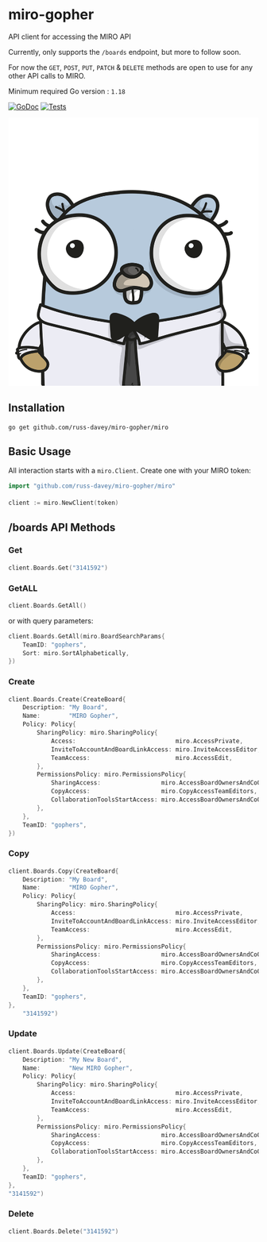 # miro-gopher

API client for accessing the MIRO API

Currently, only supports the `/boards` endpoint, but more to follow soon.

For now the `GET`, `POST`, `PUT`, `PATCH` & `DELETE` methods are open to use for any other API calls to MIRO.

Minimum required Go version : `1.18`


[![GoDoc](https://godoc.org/github.com/russ-davey/miro-gopher?status.svg)](http://godoc.org/github.com/russ-davey/miro-gopher)
[![Tests](https://github.com/russ-davey/miro-gopher/actions/workflows/miro-gopher.yml/badge.svg?branch=main)](https://github.com/russ-davey/miro-gopher/actions/workflows/miro-gopher.yml)

![gopher.png](gopher.png)

## Installation

```
go get github.com/russ-davey/miro-gopher/miro
```

## Basic Usage

All interaction starts with a `miro.Client`. Create one with your MIRO token:

```Go
import "github.com/russ-davey/miro-gopher/miro"

client := miro.NewClient(token)
```

## /boards API Methods

### Get

```go
client.Boards.Get("3141592")
```

### GetALL

```go
client.Boards.GetAll()
```

or with query parameters:

```go
client.Boards.GetAll(miro.BoardSearchParams{
    TeamID: "gophers",
    Sort: miro.SortAlphabetically,
})
```

### Create

```go
client.Boards.Create(CreateBoard{
    Description: "My Board",
    Name:        "MIRO Gopher",
    Policy: Policy{
        SharingPolicy: miro.SharingPolicy{
            Access:                            miro.AccessPrivate,
            InviteToAccountAndBoardLinkAccess: miro.InviteAccessEditor,
            TeamAccess:                        miro.AccessEdit,
        },
        PermissionsPolicy: miro.PermissionsPolicy{
            SharingAccess:                 miro.AccessBoardOwnersAndCoOwners,
            CopyAccess:                    miro.CopyAccessTeamEditors,
            CollaborationToolsStartAccess: miro.AccessBoardOwnersAndCoOwners,
        },
    },
    TeamID: "gophers",
})
```

### Copy

```go
client.Boards.Copy(CreateBoard{
    Description: "My Board",
    Name:        "MIRO Gopher",
    Policy: Policy{
        SharingPolicy: miro.SharingPolicy{
            Access:                            miro.AccessPrivate,
            InviteToAccountAndBoardLinkAccess: miro.InviteAccessEditor,
            TeamAccess:                        miro.AccessEdit,
        },
        PermissionsPolicy: miro.PermissionsPolicy{
            SharingAccess:                 miro.AccessBoardOwnersAndCoOwners,
            CopyAccess:                    miro.CopyAccessTeamEditors,
            CollaborationToolsStartAccess: miro.AccessBoardOwnersAndCoOwners,
        },
    },
    TeamID: "gophers",
},
    "3141592")
```

### Update
```go
client.Boards.Update(CreateBoard{
    Description: "My New Board",
    Name:        "New MIRO Gopher",
    Policy: Policy{
        SharingPolicy: miro.SharingPolicy{
            Access:                            miro.AccessPrivate,
            InviteToAccountAndBoardLinkAccess: miro.InviteAccessEditor,
            TeamAccess:                        miro.AccessEdit,
        },
        PermissionsPolicy: miro.PermissionsPolicy{
            SharingAccess:                 miro.AccessBoardOwnersAndCoOwners,
            CopyAccess:                    miro.CopyAccessTeamEditors,
            CollaborationToolsStartAccess: miro.AccessBoardOwnersAndCoOwners,
        },
    },
    TeamID: "gophers",
},
"3141592")
```

### Delete

```go
client.Boards.Delete("3141592")
```